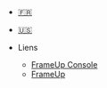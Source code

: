 * [:fr:](/)
* [:us:](/en/)

* Liens

  * [FrameUp Console](http://app.frameup.tech/)
  * [FrameUp](http://frameup.tech)
